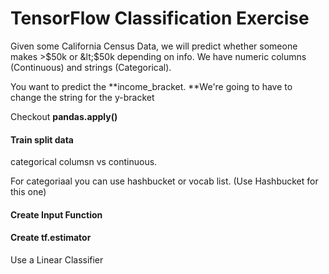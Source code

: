 # TensorFlow Classification Exercise

Given some California Census Data, we will predict whether someone makes &gt;$50k or &lt;$50k depending on info. We have numeric columns \(Continuous\) and strings \(Categorical\).

You want to predict the **income\_bracket. **We're going to have to change the string for the y-bracket

Checkout **pandas.apply\(\)**



#### Train split data

categorical columsn vs continuous.

For categoriaal you can use hashbucket or vocab list. \(Use Hashbucket for this one\)



#### Create Input Function

#### Create tf.estimator

 Use a Linear Classifier







